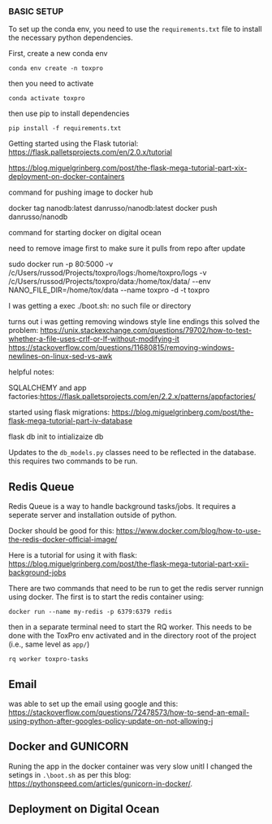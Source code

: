 ### BASIC SETUP

To set up the conda env, you need to use the `requirements.txt` file to install
the necessary python dependencies.

First, create a new conda env

```
conda env create -n toxpro
```

then you need to activate

```
conda activate toxpro
```
then use pip to install dependencies

```
pip install -f requirements.txt
```



Getting started using the Flask tutorial: https://flask.palletsprojects.com/en/2.0.x/tutorial

https://blog.miguelgrinberg.com/post/the-flask-mega-tutorial-part-xix-deployment-on-docker-containers


command for pushing image to docker hub

docker tag nanodb:latest danrusso/nanodb:latest
docker push danrusso/nanodb


command for starting docker on digital ocean

need to remove image first to make sure it pulls from repo after update

sudo docker run -p 80:5000 -v /c/Users/russod/Projects/toxpro/logs:/home/toxpro/logs -v /c/Users/russod/Projects/toxpro/data:/home/tox/data/ --env NANO_FILE_DIR=/home/tox/data --name toxpro -d -t toxpro

I was getting a exec ./boot.sh: no such file or directory


turns out i was getting removing windows style line endings this solved the problem:
https://unix.stackexchange.com/questions/79702/how-to-test-whether-a-file-uses-crlf-or-lf-without-modifying-it
https://stackoverflow.com/questions/11680815/removing-windows-newlines-on-linux-sed-vs-awk

helpful notes:

SQLALCHEMY and app factories:https://flask.palletsprojects.com/en/2.2.x/patterns/appfactories/

started using flask migrations: https://blog.miguelgrinberg.com/post/the-flask-mega-tutorial-part-iv-database

flask db init to intializaize db

Updates to the `db_models.py` classes need to be reflected in the database.  this requires two commands to be run.


## Redis Queue

Redis Queue is a way to handle background tasks/jobs.  It requires a seperate server and installation outside
of python.

Docker should be good for this: https://www.docker.com/blog/how-to-use-the-redis-docker-official-image/

Here is a tutorial for using it with flask: https://blog.miguelgrinberg.com/post/the-flask-mega-tutorial-part-xxii-background-jobs


There are two commands that need to be run to get the redis server runnign using docker.  The first is to start the redis
container using:

```
docker run --name my-redis -p 6379:6379 redis
```

then in a separate terminal need to start the RQ worker.  This needs to be done with the ToxPro env activated and in the
directory root of the project (i.e., same level as `app/`)

```
rq worker toxpro-tasks
```

## Email

was able to set up the email using google and this: https://stackoverflow.com/questions/72478573/how-to-send-an-email-using-python-after-googles-policy-update-on-not-allowing-j


## Docker and GUNICORN

Runing the app in the docker container was very slow unitl I changed the setings in `.\boot.sh` as per this blog:
https://pythonspeed.com/articles/gunicorn-in-docker/.

## Deployment on Digital Ocean
